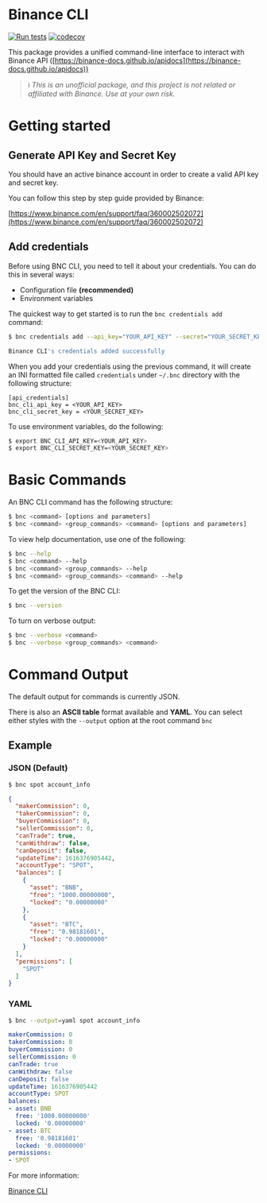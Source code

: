 # Binance CLI

[![Run tests](https://github.com/mpetrinidev/bnc-cli/actions/workflows/python-app.yml/badge.svg)](https://github.com/mpetrinidev/bnc-cli/actions/workflows/python-app.yml) [![codecov](https://codecov.io/gh/mpetrinidev/bnc-cli/branch/main/graph/badge.svg?token=ION6F3XIA1)](https://codecov.io/gh/mpetrinidev/bnc-cli)

This package provides a unified command-line interface to interact with Binance API ([https://binance-docs.github.io/apidocs](https://binance-docs.github.io/apidocs))

> ℹ️ *This is an unofficial package, and this project is not related or affiliated with Binance. Use at your own risk.*

# Getting started

## Generate API Key and Secret Key

You should have an active binance account in order to create a valid API key and secret key.

You can follow this step by step guide provided by Binance:

[https://www.binance.com/en/support/faq/360002502072](https://www.binance.com/en/support/faq/360002502072)

## Add credentials

Before using BNC CLI, you need to tell it about your credentials. You can do this in several ways:

- Configuration file **(recommended)**
- Environment variables

The quickest way to get started is to run the `bnc credentials add` command:

```bash
$ bnc credentials add --api_key="YOUR_API_KEY" --secret="YOUR_SECRET_KEY"

Binance CLI's credentials added successfully
```

When you add your credentials using the previous command, it will create an INI formatted file called `credentials` under `~/.bnc` directory with the following structure:

```
[api_credentials]
bnc_cli_api_key = <YOUR_API_KEY>
bnc_cli_secret_key = <YOUR_SECRET_KEY>
```

To use environment variables, do the following:

```bash
$ export BNC_CLI_API_KEY=<YOUR_API_KEY>
$ export BNC_CLI_SECRET_KEY=<YOUR_SECRET_KEY>
```

# Basic Commands

An BNC CLI command has the following structure:

```bash
$ bnc <command> [options and parameters]
$ bnc <command> <group_commands> <command> [options and parameters]
```

To view help documentation, use one of the following:

```bash
$ bnc --help
$ bnc <command> --help
$ bnc <command> <group_commands> --help
$ bnc <command> <group_commands> <command> --help
```

To get the version of the BNC CLI:

```bash
$ bnc --version
```

To turn on verbose output:

```bash
$ bnc --verbose <command>
$ bnc --verbose <group_commands> <command>
```

# Command Output

The default output for commands is currently JSON. 

There is also an **ASCII table** format available and **YAML**. You can select either styles with the `--output` option at the root command `bnc`

## Example

### JSON (Default)

```bash
$ bnc spot account_info
```

```json
{
  "makerCommission": 0,
  "takerCommission": 0,
  "buyerCommission": 0,
  "sellerCommission": 0,
  "canTrade": true,
  "canWithdraw": false,
  "canDeposit": false,
  "updateTime": 1616376905442,
  "accountType": "SPOT",
  "balances": [
    {
      "asset": "BNB",
      "free": "1000.00000000",
      "locked": "0.00000000"
    },
    {
      "asset": "BTC",
      "free": "0.98181601",
      "locked": "0.00000000"
    }
  ],
  "permissions": [
    "SPOT"
  ]
}
```

### YAML

```bash
$ bnc --output=yaml spot account_info
```

```yaml
makerCommission: 0
takerCommission: 0
buyerCommission: 0
sellerCommission: 0
canTrade: true
canWithdraw: false
canDeposit: false
updateTime: 1616376905442
accountType: SPOT
balances:
- asset: BNB
  free: '1000.00000000'
  locked: '0.00000000'
- asset: BTC
  free: '0.98181601'
  locked: '0.00000000'
permissions:
- SPOT
```

For more information:

[Binance CLI](https://github.com/mpetrinidev/bnc-cli/wiki)
